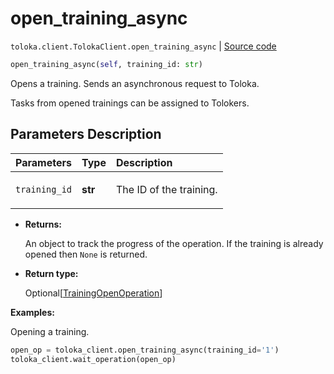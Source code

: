 # open_training_async
`toloka.client.TolokaClient.open_training_async` | [Source code](https://github.com/Toloka/toloka-kit/blob/v1.1.4/src/client/__init__.py#L2013)

```python
open_training_async(self, training_id: str)
```

Opens a training. Sends an asynchronous request to Toloka.


Tasks from opened trainings can be assigned to Tolokers.

## Parameters Description

| Parameters | Type | Description |
| :----------| :----| :-----------|
`training_id`|**str**|<p>The ID of the training.</p>

* **Returns:**

  An object to track the progress of the operation.
If the training is already opened then `None` is returned.

* **Return type:**

  Optional\[[TrainingOpenOperation](toloka.client.operations.TrainingOpenOperation.md)\]

**Examples:**

Opening a training.

```python
open_op = toloka_client.open_training_async(training_id='1')
toloka_client.wait_operation(open_op)
```
